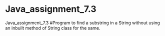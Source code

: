# Java_assignment_7.3
Java_assignment_7.3
#Program to find a substring in a String without using an inbuilt method of String class for the same.
